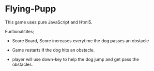 # Flying-Pupp
This game uses pure JavaScript and Html5.


Funtionalitites;
- Score Board, Score increases everytime the dog passes an obstacle

- Game restarts if the dog hits an obstacle.

- player will use down-key to help the dog jump and get pass the obstacles.

